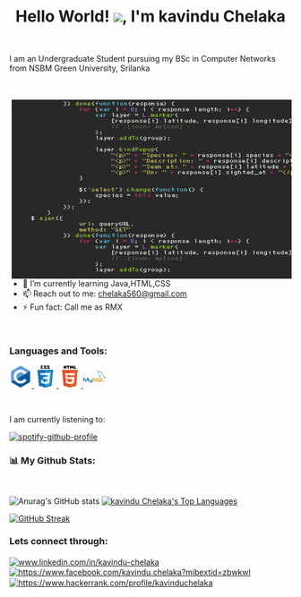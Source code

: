 <h1 align="center">Hello World! <img src="https://raw.githubusercontent.com/MartinHeinz/MartinHeinz/master/wave.gif" width="30px">, I'm kavindu Chelaka</h1>
<br>

I am an Undergraduate Student
pursuing my BSc in Computer Networks from NSBM Green University, Srilanka

<br>
<br>

<img align="right" alt="GIF" src="https://github.com/bhumikatewary/bhumikatewary/blob/main/giphy.gif" width="500" height="320" />

- 🌱 I’m currently learning Java,HTML,CSS
- 📫 Reach out to me: chelaka560@gmail.com
- ⚡ Fun fact: Call me as RMX

<br>

<h3 align="left">Languages and Tools:</h3>
<p align="left">
  <a href="https://www.cprogramming.com/" target="_blank" rel="noreferrer"> <img src="https://raw.githubusercontent.com/devicons/devicon/master/icons/c/c-original.svg" alt="c" width="40" height="40"/> </a>
  <a href="https://www.w3schools.com/css/" target="_blank" rel="noreferrer"> <img src="https://raw.githubusercontent.com/devicons/devicon/master/icons/css3/css3-original-wordmark.svg" alt="css3" width="40" height="40"/> </a>
  <a href="https://www.w3.org/html/" target="_blank" rel="noreferrer"> <img src="https://raw.githubusercontent.com/devicons/devicon/master/icons/html5/html5-original-wordmark.svg" alt="html5" width="40" height="40"/> </a> 
  <a href="https://www.mysql.com/" target="_blank" rel="noreferrer"> <img src="https://raw.githubusercontent.com/devicons/devicon/master/icons/mysql/mysql-original-wordmark.svg" alt="mysql" width="40" height="40"/> </a> 
</p>
<br>

I am currently listening to:

[![spotify-github-profile](https://spotify-github-profile.vercel.app/api/view?uid=thekq0ysmjnfk69ruse5hlers&cover_image=true&theme=default&show_offline=false&background_color=121212&interchange=false)](https://spotify-github-profile.vercel.app/api/view?uid=thekq0ysmjnfk69ruse5hlers&redirect=true)

### 📊 My Github Stats:
<br/>

![Anurag's GitHub stats](https://github-readme-stats.vercel.app/api?username=wmkcwijesundara&show_icons=true&theme=radical) <a href="https://github.com/SubhamRaoniar28/github-readme-stats"><img alt="kavindu Chelaka's Top Languages" src="https://github-readme-stats.vercel.app/api/top-langs/?username=wmkcwijesundara&langs_count=8&count_private=true&layout=compact&theme=react&hide_border=true&bg_color=0D1117" /></a>

[![GitHub Streak](https://github-readme-streak-stats.herokuapp.com?user=wmkcwijesundara&theme=radical&hide_border=true&date_format=M%20j%5B%2C%20Y%5D)](https://git.io/streak-stats)
<br>


### Lets connect through:
<p align="left">
<a href="www.linkedin.com/in/kavindu-chelaka" target="blank"><img align="center" src="https://raw.githubusercontent.com/rahuldkjain/github-profile-readme-generator/master/src/images/icons/Social/linked-in-alt.svg" alt="www.linkedin.com/in/kavindu-chelaka" height="30" width="40" /></a>
<a href="https://www.facebook.com/kavindu.chelaka?mibextid=zbwkwl" target="blank"><img align="center" src="https://raw.githubusercontent.com/rahuldkjain/github-profile-readme-generator/master/src/images/icons/Social/facebook.svg" alt="https://www.facebook.com/kavindu.chelaka?mibextid=zbwkwl" height="30" width="40" /></a>
<a href="https://www.hackerrank.com/profile/kavinduchelaka" target="blank"><img align="center" src="https://raw.githubusercontent.com/rahuldkjain/github-profile-readme-generator/master/src/images/icons/Social/hackerrank.svg" alt="https://www.hackerrank.com/profile/kavinduchelaka" height="30" width="40" /></a>
</p>
